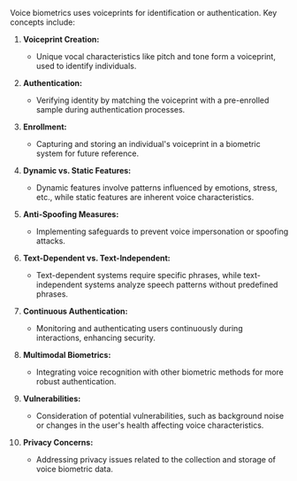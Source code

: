 Voice biometrics uses voiceprints for identification or authentication. Key concepts include:

1. **Voiceprint Creation:**
    
    - Unique vocal characteristics like pitch and tone form a voiceprint, used to identify individuals.
2. **Authentication:**
    
    - Verifying identity by matching the voiceprint with a pre-enrolled sample during authentication processes.
3. **Enrollment:**
    
    - Capturing and storing an individual's voiceprint in a biometric system for future reference.
4. **Dynamic vs. Static Features:**
    
    - Dynamic features involve patterns influenced by emotions, stress, etc., while static features are inherent voice characteristics.
5. **Anti-Spoofing Measures:**
    
    - Implementing safeguards to prevent voice impersonation or spoofing attacks.
6. **Text-Dependent vs. Text-Independent:**
    
    - Text-dependent systems require specific phrases, while text-independent systems analyze speech patterns without predefined phrases.
7. **Continuous Authentication:**
    
    - Monitoring and authenticating users continuously during interactions, enhancing security.
8. **Multimodal Biometrics:**
    
    - Integrating voice recognition with other biometric methods for more robust authentication.
9. **Vulnerabilities:**
    
    - Consideration of potential vulnerabilities, such as background noise or changes in the user's health affecting voice characteristics.
10. **Privacy Concerns:**
    
    - Addressing privacy issues related to the collection and storage of voice biometric data.